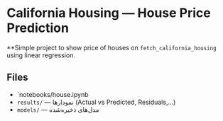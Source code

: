 # California Housing — House Price Prediction

**Simple project to show price of houses on `fetch_california_housing` using linear regression.


## Files
- `notebooks/house.ipynb
- `results/` — نمودارها (Actual vs Predicted, Residuals,...)
- `models/` — مدل‌های ذخیره‌شده

